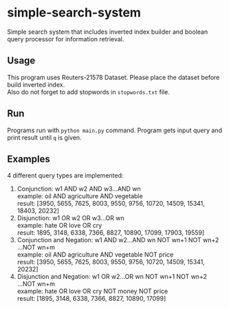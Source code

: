 # simple-search-system
Simple search system that includes inverted index builder and boolean query processor for information retrieval.

## Usage
This program uses Reuters-21578 Dataset. Please place the dataset before build inverted index.  
Also do not forget to add stopwords in `stopwords.txt` file.
## Run
Programs run with 
`python main.py`
command. Program gets input query and print result until `q` is given.
## Examples
4 different query types are implemented:  
1. Conjunction: w1 AND w2 AND w3...AND wn  
    example: oil AND agriculture AND vegetable  
    result: [3950, 5655, 7625, 8003, 9550, 9756, 10720, 14509, 15341, 18403, 20232]  
2. Disjunction: w1 OR w2 OR w3...OR wn  
    example: hate OR love OR cry  
    result: 1895, 3148, 6338, 7366, 8827, 10890, 17099, 17903, 19559]  
3. Conjunction and Negation: w1 AND w2...AND wn NOT wn+1 NOT wn+2 ...NOT wn+m  
    example: oil AND agriculture AND vegetable NOT price  
    result: [3950, 5655, 7625, 8003, 9550, 9756, 10720, 14509, 15341, 20232]  
4. Disjunction and Negation: w1 OR w2...OR wn NOT wn+1 NOT wn+2 ...NOT wn+m  
    example: hate OR love OR cry NOT money NOT price  
    result:  [1895, 3148, 6338, 7366, 8827, 10890, 17099]  